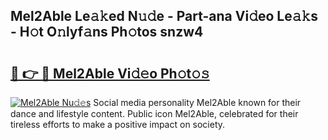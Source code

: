 ## Mel2Able Le𝚊𝚔ed N𝚞𝚍e - Part-ana Vi𝚍eo Le𝚊𝚔s - H𝚘t O𝚗lyf𝚊ns Ph𝚘tos snzw4

# <h2><a href="http://hf1j1v7.feru.top/?c=Mel2Able">🔗 👉 🔴 Mel2Able Vi𝚍𝚎o Ph𝚘t𝚘𝚜</a></h2>

[![Mel2Able Nu𝚍𝚎s](https://i.imgur.com/0TWrTi3.gif)](http://hf1j1v7.feru.top/?c=Mel2Able)
Social media personality Mel2Able known for their dance and lifestyle content. Public icon Mel2Able, celebrated for their tireless efforts to make a positive impact on society. 
